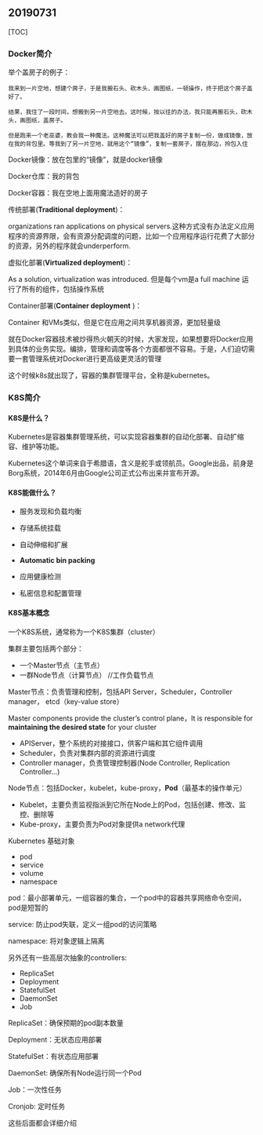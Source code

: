 ## 20190731

[TOC]

### Docker简介

举个盖房子的例子：

```
我来到一片空地，想建个房子，于是我搬石头、砍木头、画图纸，一顿操作，终于把这个房子盖好了。

结果，我住了一段时间，想搬到另一片空地去。这时候，按以往的办法，我只能再搬石头，砍木头，画图纸，盖房子。

但是跑来一个老巫婆，教会我一种魔法。这种魔法可以把我盖好的房子复制一份，做成镜像，放在我的背包里。等我到了另一片空地，就用这个“镜像”，复制一套房子，摆在那边，拎包入住
```

Docker镜像：放在包里的“镜像”，就是docker镜像

Docker仓库：我的背包

Docker容器：我在空地上面用魔法造好的房子



传统部署(**Traditional deployment**)：

organizations ran applications on physical servers.这种方式没有办法定义应用程序的资源界限，会有资源分配调度的问题，比如一个应用程序运行花费了大部分的资源，另外的程序就会underperform.

虚拟化部署(**Virtualized deployment**)：

As a solution, virtualization was introduced. 但是每个vm是a full machine 运行了所有的组件，包括操作系统

Container部署(**Container deployment** )：

Container 和VMs类似，但是它在应用之间共享机器资源，更加轻量级



就在Docker容器技术被炒得热火朝天的时候，大家发现，如果想要将Docker应用到具体的业务实现。编排，管理和调度等各个方面都很不容易。于是，人们迫切需要一套管理系统对Docker进行更高级更灵活的管理

这个时候k8s就出现了，容器的集群管理平台，全称是kubernetes。



### K8S简介

#### K8S是什么？

Kubernetes是容器集群管理系统，可以实现容器集群的自动化部署、自动扩缩容、维护等功能。

Kubernetes这个单词来自于希腊语，含义是舵手或领航员。Google出品，前身是Borg系统，2014年6月由Google公司正式公布出来并宣布开源。



#### K8S能做什么？

* 服务发现和负载均衡

* 存储系统挂载
* 自动伸缩和扩展
* **Automatic bin packing**
* 应用健康检测
* 私密信息和配置管理



#### K8S基本概念

一个K8S系统，通常称为一个K8S集群（cluster）

集群主要包括两个部分：

* 一个Master节点（主节点） 
* 一群Node节点（计算节点） //工作负载节点

Master节点：负责管理和控制，包括API Server，Scheduler，Controller manager， etcd（key-value store）

Master components provide the cluster’s control plane，It is responsible for **maintaining the desired state** for your cluster

- APIServer，整个系统的对接接口，供客户端和其它组件调用
- Scheduler，负责对集群内部的资源进行调度
- Controller manager，负责管理控制器(Node Controller, Replication Controller...)

Node节点：包括Docker，kubelet，kube-proxy，**Pod**（最基本的操作单元）

* Kubelet，主要负责监视指派到它所在Node上的Pod，包括创建、修改、监控、删除等
* Kube-proxy，主要负责为Pod对象提供a network代理




Kubernetes 基础对象

* pod		
* service
* volume
* namespace

pod：最小部署单元，一组容器的集合，一个pod中的容器共享网络命令空间，pod是短暂的

service: 防止pod失联，定义一组pod的访问策略

namespace: 将对象逻辑上隔离



另外还有一些高层次抽象的controllers:

* ReplicaSet
* Deployment
* StatefulSet
* DaemonSet
* Job

ReplicaSet：确保预期的pod副本数量

Deployment：无状态应用部署

StatefulSet：有状态应用部署

DaemonSet: 确保所有Node运行同一个Pod

Job：一次性任务

Cronjob: 定时任务



这些后面都会详细介绍